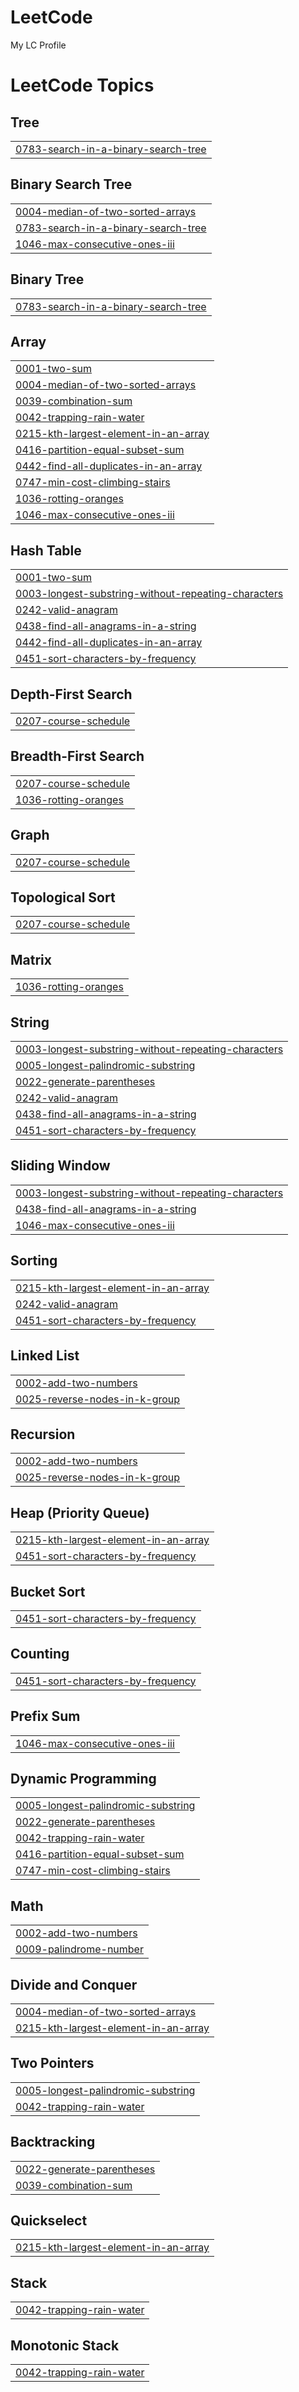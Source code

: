# LeetCode
My LC Profile

<!---LeetCode Topics Start-->
# LeetCode Topics
## Tree
|  |
| ------- |
| [0783-search-in-a-binary-search-tree](https://github.com/anshitamakode/LeetCode/tree/master/0783-search-in-a-binary-search-tree) |
## Binary Search Tree
|  |
| ------- |
| [0004-median-of-two-sorted-arrays](https://github.com/anshitamakode/LeetCode/tree/master/0004-median-of-two-sorted-arrays) |
| [0783-search-in-a-binary-search-tree](https://github.com/anshitamakode/LeetCode/tree/master/0783-search-in-a-binary-search-tree) |
| [1046-max-consecutive-ones-iii](https://github.com/anshitamakode/LeetCode/tree/master/1046-max-consecutive-ones-iii) |
## Binary Tree
|  |
| ------- |
| [0783-search-in-a-binary-search-tree](https://github.com/anshitamakode/LeetCode/tree/master/0783-search-in-a-binary-search-tree) |
## Array
|  |
| ------- |
| [0001-two-sum](https://github.com/anshitamakode/LeetCode/tree/master/0001-two-sum) |
| [0004-median-of-two-sorted-arrays](https://github.com/anshitamakode/LeetCode/tree/master/0004-median-of-two-sorted-arrays) |
| [0039-combination-sum](https://github.com/anshitamakode/LeetCode/tree/master/0039-combination-sum) |
| [0042-trapping-rain-water](https://github.com/anshitamakode/LeetCode/tree/master/0042-trapping-rain-water) |
| [0215-kth-largest-element-in-an-array](https://github.com/anshitamakode/LeetCode/tree/master/0215-kth-largest-element-in-an-array) |
| [0416-partition-equal-subset-sum](https://github.com/anshitamakode/LeetCode/tree/master/0416-partition-equal-subset-sum) |
| [0442-find-all-duplicates-in-an-array](https://github.com/anshitamakode/LeetCode/tree/master/0442-find-all-duplicates-in-an-array) |
| [0747-min-cost-climbing-stairs](https://github.com/anshitamakode/LeetCode/tree/master/0747-min-cost-climbing-stairs) |
| [1036-rotting-oranges](https://github.com/anshitamakode/LeetCode/tree/master/1036-rotting-oranges) |
| [1046-max-consecutive-ones-iii](https://github.com/anshitamakode/LeetCode/tree/master/1046-max-consecutive-ones-iii) |
## Hash Table
|  |
| ------- |
| [0001-two-sum](https://github.com/anshitamakode/LeetCode/tree/master/0001-two-sum) |
| [0003-longest-substring-without-repeating-characters](https://github.com/anshitamakode/LeetCode/tree/master/0003-longest-substring-without-repeating-characters) |
| [0242-valid-anagram](https://github.com/anshitamakode/LeetCode/tree/master/0242-valid-anagram) |
| [0438-find-all-anagrams-in-a-string](https://github.com/anshitamakode/LeetCode/tree/master/0438-find-all-anagrams-in-a-string) |
| [0442-find-all-duplicates-in-an-array](https://github.com/anshitamakode/LeetCode/tree/master/0442-find-all-duplicates-in-an-array) |
| [0451-sort-characters-by-frequency](https://github.com/anshitamakode/LeetCode/tree/master/0451-sort-characters-by-frequency) |
## Depth-First Search
|  |
| ------- |
| [0207-course-schedule](https://github.com/anshitamakode/LeetCode/tree/master/0207-course-schedule) |
## Breadth-First Search
|  |
| ------- |
| [0207-course-schedule](https://github.com/anshitamakode/LeetCode/tree/master/0207-course-schedule) |
| [1036-rotting-oranges](https://github.com/anshitamakode/LeetCode/tree/master/1036-rotting-oranges) |
## Graph
|  |
| ------- |
| [0207-course-schedule](https://github.com/anshitamakode/LeetCode/tree/master/0207-course-schedule) |
## Topological Sort
|  |
| ------- |
| [0207-course-schedule](https://github.com/anshitamakode/LeetCode/tree/master/0207-course-schedule) |
## Matrix
|  |
| ------- |
| [1036-rotting-oranges](https://github.com/anshitamakode/LeetCode/tree/master/1036-rotting-oranges) |
## String
|  |
| ------- |
| [0003-longest-substring-without-repeating-characters](https://github.com/anshitamakode/LeetCode/tree/master/0003-longest-substring-without-repeating-characters) |
| [0005-longest-palindromic-substring](https://github.com/anshitamakode/LeetCode/tree/master/0005-longest-palindromic-substring) |
| [0022-generate-parentheses](https://github.com/anshitamakode/LeetCode/tree/master/0022-generate-parentheses) |
| [0242-valid-anagram](https://github.com/anshitamakode/LeetCode/tree/master/0242-valid-anagram) |
| [0438-find-all-anagrams-in-a-string](https://github.com/anshitamakode/LeetCode/tree/master/0438-find-all-anagrams-in-a-string) |
| [0451-sort-characters-by-frequency](https://github.com/anshitamakode/LeetCode/tree/master/0451-sort-characters-by-frequency) |
## Sliding Window
|  |
| ------- |
| [0003-longest-substring-without-repeating-characters](https://github.com/anshitamakode/LeetCode/tree/master/0003-longest-substring-without-repeating-characters) |
| [0438-find-all-anagrams-in-a-string](https://github.com/anshitamakode/LeetCode/tree/master/0438-find-all-anagrams-in-a-string) |
| [1046-max-consecutive-ones-iii](https://github.com/anshitamakode/LeetCode/tree/master/1046-max-consecutive-ones-iii) |
## Sorting
|  |
| ------- |
| [0215-kth-largest-element-in-an-array](https://github.com/anshitamakode/LeetCode/tree/master/0215-kth-largest-element-in-an-array) |
| [0242-valid-anagram](https://github.com/anshitamakode/LeetCode/tree/master/0242-valid-anagram) |
| [0451-sort-characters-by-frequency](https://github.com/anshitamakode/LeetCode/tree/master/0451-sort-characters-by-frequency) |
## Linked List
|  |
| ------- |
| [0002-add-two-numbers](https://github.com/anshitamakode/LeetCode/tree/master/0002-add-two-numbers) |
| [0025-reverse-nodes-in-k-group](https://github.com/anshitamakode/LeetCode/tree/master/0025-reverse-nodes-in-k-group) |
## Recursion
|  |
| ------- |
| [0002-add-two-numbers](https://github.com/anshitamakode/LeetCode/tree/master/0002-add-two-numbers) |
| [0025-reverse-nodes-in-k-group](https://github.com/anshitamakode/LeetCode/tree/master/0025-reverse-nodes-in-k-group) |
## Heap (Priority Queue)
|  |
| ------- |
| [0215-kth-largest-element-in-an-array](https://github.com/anshitamakode/LeetCode/tree/master/0215-kth-largest-element-in-an-array) |
| [0451-sort-characters-by-frequency](https://github.com/anshitamakode/LeetCode/tree/master/0451-sort-characters-by-frequency) |
## Bucket Sort
|  |
| ------- |
| [0451-sort-characters-by-frequency](https://github.com/anshitamakode/LeetCode/tree/master/0451-sort-characters-by-frequency) |
## Counting
|  |
| ------- |
| [0451-sort-characters-by-frequency](https://github.com/anshitamakode/LeetCode/tree/master/0451-sort-characters-by-frequency) |
## Prefix Sum
|  |
| ------- |
| [1046-max-consecutive-ones-iii](https://github.com/anshitamakode/LeetCode/tree/master/1046-max-consecutive-ones-iii) |
## Dynamic Programming
|  |
| ------- |
| [0005-longest-palindromic-substring](https://github.com/anshitamakode/LeetCode/tree/master/0005-longest-palindromic-substring) |
| [0022-generate-parentheses](https://github.com/anshitamakode/LeetCode/tree/master/0022-generate-parentheses) |
| [0042-trapping-rain-water](https://github.com/anshitamakode/LeetCode/tree/master/0042-trapping-rain-water) |
| [0416-partition-equal-subset-sum](https://github.com/anshitamakode/LeetCode/tree/master/0416-partition-equal-subset-sum) |
| [0747-min-cost-climbing-stairs](https://github.com/anshitamakode/LeetCode/tree/master/0747-min-cost-climbing-stairs) |
## Math
|  |
| ------- |
| [0002-add-two-numbers](https://github.com/anshitamakode/LeetCode/tree/master/0002-add-two-numbers) |
| [0009-palindrome-number](https://github.com/anshitamakode/LeetCode/tree/master/0009-palindrome-number) |
## Divide and Conquer
|  |
| ------- |
| [0004-median-of-two-sorted-arrays](https://github.com/anshitamakode/LeetCode/tree/master/0004-median-of-two-sorted-arrays) |
| [0215-kth-largest-element-in-an-array](https://github.com/anshitamakode/LeetCode/tree/master/0215-kth-largest-element-in-an-array) |
## Two Pointers
|  |
| ------- |
| [0005-longest-palindromic-substring](https://github.com/anshitamakode/LeetCode/tree/master/0005-longest-palindromic-substring) |
| [0042-trapping-rain-water](https://github.com/anshitamakode/LeetCode/tree/master/0042-trapping-rain-water) |
## Backtracking
|  |
| ------- |
| [0022-generate-parentheses](https://github.com/anshitamakode/LeetCode/tree/master/0022-generate-parentheses) |
| [0039-combination-sum](https://github.com/anshitamakode/LeetCode/tree/master/0039-combination-sum) |
## Quickselect
|  |
| ------- |
| [0215-kth-largest-element-in-an-array](https://github.com/anshitamakode/LeetCode/tree/master/0215-kth-largest-element-in-an-array) |
## Stack
|  |
| ------- |
| [0042-trapping-rain-water](https://github.com/anshitamakode/LeetCode/tree/master/0042-trapping-rain-water) |
## Monotonic Stack
|  |
| ------- |
| [0042-trapping-rain-water](https://github.com/anshitamakode/LeetCode/tree/master/0042-trapping-rain-water) |
<!---LeetCode Topics End-->